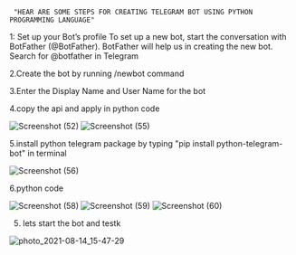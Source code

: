      "HEAR ARE SOME STEPS FOR CREATING TELEGRAM BOT USING PYTHON PROGRAMMING LANGUAGE"
     
1: Set up your Bot’s profile
To set up a new bot, start the conversation with BotFather (@BotFather).
BotFather will help us in creating the new bot.
Search for @botfather in Telegram

2.Create the bot by running /newbot command

3.Enter the Display Name and User Name for the bot

4.copy the api and apply in python code

![Screenshot (52)](https://user-images.githubusercontent.com/59390996/129444573-9c2edf22-3914-4946-918b-73ea2405b9c5.png)
![Screenshot (55)](https://user-images.githubusercontent.com/59390996/129444261-1ee637ef-3039-4588-9cf0-ffeea1a452a8.png)

5.install python telegram package by typing  "pip install python-telegram-bot" in terminal


![Screenshot (56)](https://user-images.githubusercontent.com/59390996/129444265-f50d557b-6c9f-47ad-a53f-103aa91c775e.png)

6.python code

![Screenshot (58)](https://user-images.githubusercontent.com/59390996/129444271-8d56d86d-bc10-4dfa-875a-2dd409b2f18b.png)
![Screenshot (59)](https://user-images.githubusercontent.com/59390996/129444276-ed5c9025-ad8b-410a-8ff4-7fdb6b4681dd.png)
![Screenshot (60)](https://user-images.githubusercontent.com/59390996/129444297-6c83f79a-9c33-49a2-9c74-cb9d24652093.png)

5. lets start the bot and testk



![photo_2021-08-14_15-47-29](https://user-images.githubusercontent.com/59390996/129444489-95dc2396-3e44-4784-8f8b-b4a644652cb6.jpg)
